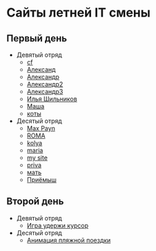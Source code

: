 # Сайты летней IT смены
## Первый день
* Девятый отряд 
  + [cf ](https://pylearn2017.github.io/summer/first/cf/cf.html)
  + [Александ ](https://pylearn2017.github.io/summer/first/Александ/Сайт.html)
  + [Александр ](https://pylearn2017.github.io/summer/first/Александр/сайт.html)
  + [Александр2 ](https://pylearn2017.github.io/summer/first/Александр2/САЙТ.html)
  + [Александр3 ](https://pylearn2017.github.io/summer/first/Александр3/сайт.html)
  + [Илья Шильников ](https://pylearn2017.github.io/summer/first/Илья%20Шильников/cайт.html)
  + [Маша ](https://pylearn2017.github.io/summer/first/Маша/Сайт.html)
  + [коты ](https://pylearn2017.github.io/summer/first/коты/сайт.html)
* Десятый отряд
  + [Max Payn](https://pylearn2017.github.io/summer/first/Max%20Payn/website.html)
  + [ROMA ](https://pylearn2017.github.io/summer/first/ROMA/website.html)
  + [kolya ](https://pylearn2017.github.io/summer/first/kolya/website.html)
  + [maria ](https://pylearn2017.github.io/summer/first/maria/website.html)
  + [my site ](https://pylearn2017.github.io/summer/first/my%20site/website.html)
  + [priva ](https://pylearn2017.github.io/summer/first/priva/website.html)
  + [мать ](https://pylearn2017.github.io/summer/first/мать/website.html)
  + [Приёмыш ](https://pylearn2017.github.io/summer/first/Приёмыш/website.html)
## Второй день
* Девятый отряд 
  + [Игра удержи курсор](https://pylearn2017.github.io/summer/second/Девятый/assets/index.html)
* Десятый отряд
  + [Анимация пляжной поездки](https://pylearn2017.github.io/summer/second/Десятый/assets/index.html)

